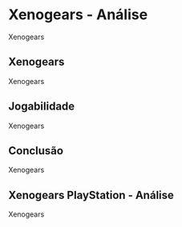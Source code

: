 ---
---

# Xenogears - Análise

Xenogears

## Xenogears

Xenogears

## Jogabilidade

Xenogears

## Conclusão

Xenogears

## Xenogears PlayStation - Análise

Xenogears
